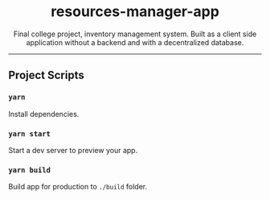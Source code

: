 <div align="center">
  <h1>resources-manager-app</h1>
  
  <p>Final college project, inventory management system. Built as a client side application without a backend and with a decentralized database. </p>
  
</div>

<hr />

## Project Scripts

### `yarn`

Install dependencies.

### `yarn start`

Start a dev server to preview your app.

### `yarn build`

Build app for production to `./build` folder.
